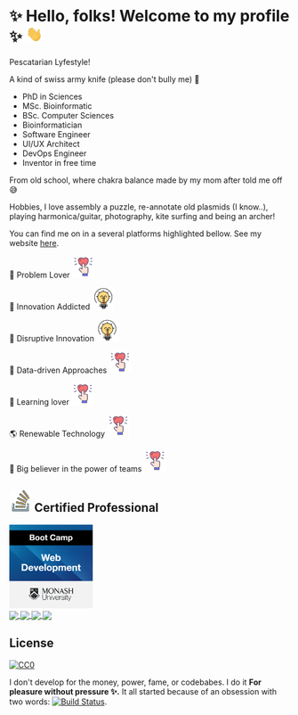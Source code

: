 <!-- More info, tips and tricks for making GitHub Profile README can be found in my article at https://towardsdatascience.com/build-a-stunning-readme-for-your-github-profile-9b80434fe5d7 --><img
<!--![start](assets/readme_header1.png) -->
# ✨ Hello, folks!  Welcome to my profile ✨ <img src="assets/wave.gif" width="30"/>

<!--[![forthebadge](https://forthebadge.com/images/badges/built-with-love.svg)](https://forthebadge.com) [![forthebadge](https://forthebadge.com/images/badges/gluten-free.svg)](https://forthebadge.com) [![forthebadge](https://forthebadge.com/images/badges/made-with-crayons.svg)](https://forthebadge.com)[![forthebadge](https://forthebadge.com/images/badges/60-percent-of-the-time-works-every-time.svg)](https://forthebadge.com)[![forthebadge](https://forthebadge.com/images/badges/built-with-science.svg)](https://forthebadge.com) [![forthebadge](https://forthebadge.com/images/badges/makes-people-smile.svg)](https://forthebadge.com)[![forthebadge](https://forthebadge.com/images/badges/mom-made-pizza-rolls.svg)](https://forthebadge.com)[![forthebadge](https://forthebadge.com/images/badges/powered-by-black-magic.svg)](https://forthebadge.com)[![forthebadge](https://forthebadge.com/images/badges/powered-by-overtime.svg)](https://forthebadge.com)[![forthebadge](https://forthebadge.com/images/badges/powered-by-oxygen.svg)](https://forthebadge.com)[![forthebadge](https://forthebadge.com/images/badges/you-didnt-ask-for-this.svg)](https://forthebadge.com)-->

<!--### ✨ My name is Louise Cerdeira ✨-->
<!--**I'm from Brazil**, living in secret place :-) -->

Pescatarian Lyfestyle!

A kind of swiss army knife (please don't bully me) 🦖

- PhD in Sciences
- MSc. Bioinformatic
- BSc. Computer Sciences
- Bioinformatician
- Software Engineer
- UI/UX Architect
- DevOps Engineer
- Inventor in free time

From old school, where chakra balance made by my mom after told me off :sweat_smile:

Hobbies, I love assembly a puzzle, re-annotate old plasmids (I know..), playing harmonica/guitar, photography, kite surfing and being an archer!

You can find me on in a several platforms highlighted bellow. See my website [here](https://lcerdeira.github.io/portfolio/).


🚀 Problem Lover <img src="assets/iconfinder_love-heart-romantic-marriage-18_4180551.svg" width="40"/>

🚀 Innovation Addicted <img src="assets/iconfinder_496_bulb_energy_idea_solution_4212938.svg" width="40"/>

:art: Disruptive Innovation <img src="assets/iconfinder_496_bulb_energy_idea_solution_4212938.svg" width="40"/>

🚀 Data-driven Approaches <img src="assets/iconfinder_love-heart-romantic-marriage-18_4180551.svg" width="40"/>

🚀 Learning lover <img src="assets/iconfinder_love-heart-romantic-marriage-18_4180551.svg" width="40"/>

:earth_americas: Renewable Technology <img src="assets/iconfinder_love-heart-romantic-marriage-18_4180551.svg" width="40"/>

:honey_pot: Big believer in the power of teams <img src="assets/iconfinder_love-heart-romantic-marriage-18_4180551.svg" width="40"/>

 
<!--## <img src="assets/iconfinder_496_bulb_energy_idea_solution_4212938.svg" width="40"/> Blog, Social Media, Photography & My podcast available in SoundClound/Spotify (Waiting for new updates)-->

<!-- ![](https://img.shields.io/badge/medium-%2312100E.svg?&style=for-the-badge&logo=medium&logoColor=white) -->
<!-- ![](https://img.shields.io/badge/youtube-%23FF0000.svg?&style=for-the-badge&logo=youtube&logoColor=white) -->
<!-- ![](https://img.shields.io/badge/spotify-%231ED760.svg?&style=for-the-badge&logo=spotify&logoColor=white) -->
<!-- ![](https://img.shields.io/badge/soundcloud-FF3300?logo=soundcloud&logoColor=white&style=for-the-badge) -->

<!-- - My Podcast "A popcorn called Wilson, listen to histories about my Bioinformatics  life in lockdown times" -->
<!-- - My Photography portfolio "Under the gaze of my balcony" -->
<!-- - My Blog "Naked and without covers" -->

## <img src="assets/iconfinder_logo_stackoverflow_Stack_overflow_6541614.svg" width="40"/> Certified Professional

<a href="https://www.credly.com/badges/af59680b-0cfc-4340-8413-760de73a7068/public_url">
  <img src="assets/web-development.png" width="150"/>
 </a>

<!--## <img src="assets/iconfinder_logo_stackoverflow_Stack_overflow_6541614.svg" width="40"/> Technologies & Tools-->

<!-- ![JAVASCRIPT](https://img.shields.io/badge/javascript-%23F7DF1E.svg?&style=for-the-badge&logo=javascript&logoColor=black)-->
<!--![PYTHON](https://img.shields.io/badge/python-%233776AB.svg?&style=for-the-badge&logo=python&logoColor=white)-->
<!--![PERL](https://img.shields.io/badge/perl-%2339457E.svg?&style=for-the-badge&logo=perl&logoColor=white)-->
<!--![R](https://img.shields.io/badge/r-%23276DC3.svg?&style=for-the-badge&logo=r&logoColor=white)-->
<!--![C++](https://img.shields.io/badge/c++%20-%2300599C.svg?&style=for-the-badge&logo=c%2B%2B&logoColor=white)-->
<!--![SHELL SCRIPT](https://img.shields.io/badge/shell_script%20-%23121011.svg?&style=for-the-badge&logo=gnu-bash&logoColor=white)-->
<!--![HTML5](https://img.shields.io/badge/html5%20-%23E34F26.svg?&style=for-the-badge&logo=html5&logoColor=white)-->
<!--![TYPESCRIPT](https://img.shields.io/badge/typescript%20-%23007ACC.svg?&style=for-the-badge&logo=typescript&logoColor=white)-->
<!--![KOTLIN](https://img.shields.io/badge/kotlin-%230095D5.svg?&style=for-the-badge&logo=kotlin&logoColor=white)-->
<!--![CSS3](https://img.shields.io/badge/css3%20-%231572B6.svg?&style=for-the-badge&logo=css3&logoColor=white)-->
<!--![SASS](https://img.shields.io/badge/sass%20-%23CC6699.svg?&style=for-the-badge&logo=sass&logoColor=white)-->
<!--![NODEJS](https://img.shields.io/badge/node.js%20-%2343853D.svg?&style=for-the-badge&logo=node.js&logoColor=white)-->
<!--![EXPRESS.JS](https://img.shields.io/badge/express.js%20-%23404d59.svg?&style=for-the-badge)-->
<!--![REACT](https://img.shields.io/badge/react%20-%2320232a.svg?&style=for-the-badge&logo=react&logoColor=%2361DAFB)-->
<!--![REDUX](https://img.shields.io/badge/redux%20-%23593d88.svg?&style=for-the-badge&logo=redux&logoColor=white)-->
<!--<!--![REACT ROUTER](https://img.shields.io/badge/react_router%20-CA4245.svg?&style=for-the-badge&logo=react-router&logoColor=white)-->
<!--![JQUERY](https://img.shields.io/badge/jquery%20-%230769AD.svg?&style=for-the-badge&logo=jquery&logoColor=white)-->
<!--![DJANGO](https://img.shields.io/badge/django%20-%23092E20.svg?&style=for-the-badge&logo=django&logoColor=white)-->
<!--![LARAVEL](https://img.shields.io/badge/laravel%20-%23FF2D20.svg?&style=for-the-badge&logo=laravel&logoColor=white)-->
<!--![FLASK](https://img.shields.io/badge/flask%20-%23000.svg?&style=for-the-badge&logo=flask&logoColor=white)-->
<!--![BOOTSTRAP](https://img.shields.io/badge/bootstrap%20-%23563D7C.svg?&style=for-the-badge&logo=bootstrap&logoColor=white)-->
<!--![VUEJS](https://img.shields.io/badge/vuejs%20-%2335495e.svg?&style=for-the-badge&logo=vue.js&logoColor=%234FC08D)-->
<!--![ANGULAR](https://img.shields.io/badge/angular%20-%23DD0031.svg?&style=for-the-badge&logo=angular&logoColor=white)-->
<!--![MATERIAL UI](https://img.shields.io/badge/material%20ui%20-%230081CB.svg?&style=for-the-badge&logo=material-ui&logoColor=white)-->
<!--![FLUTTER](https://img.shields.io/badge/Flutter%20-%2302569B.svg?&style=for-the-badge&logo=Flutter&logoColor=white)-->
<!--![MYSQL](https://img.shields.io/badge/mysql-%2300f.svg?&style=for-the-badge&logo=mysql&logoColor=white)-->
<!--![POSTGRES](https://img.shields.io/badge/postgres-%23316192.svg?&style=for-the-badge&logo=postgresql&logoColor=white)-->
<!--![MONGODB](https://img.shields.io/badge/MongoDB-%234ea94b.svg?&style=for-the-badge&logo=mongodb&logoColor=white)-->
<!--![HEROKU](https://img.shields.io/badge/heroku%20-430098.svg?&style=for-the-badge&logo=heroku&logoColor=white)-->
<!--![AMAZON AWS](https://img.shields.io/badge/Amazon%20AWS-%23232F3E?logo=amazon-aws&logoColor=white&style=for-the-badge)-->
<!--![GOOGLE CLOUD](https://img.shields.io/badge/Google%20Cloud-%234285F4?logo=google-cloud&logoColor=white&style=for-the-badge)-->


<!--## &#x1f4c8; GitHub Stats-->
<!--[![Louise's Github Stats](https://github-readme-stats.vercel.app/api?username=lcerdeira&count_private=true&show_icons=true&theme=radical)](https://github.com/lcerdeira/github-readme-stats)-->

<!--[![Top Langs](https://github-readme-stats.vercel.app/api/top-langs/?username=lcerdeira&count_private=true&show_icons=true&theme=radical&langs_count=12&layout=compact)](https://github.com/lcerdeira/github-readme-stats)-->
<br/>
<a href="https://github.com/zadyson/TyphiNET">
  <img align="center" src="https://github-readme-stats.vercel.app/api/pin/?username=zadyson&repo=TyphiNET" />
</a>
<a href="https://github.com/lcerdeira/Spyder">
  <img align="center" src="https://github-readme-stats.vercel.app/api/pin/?username=lcerdeira&repo=Spyder" />
</a>
<a href="https://github.com/kelwyres/Kleborate_viz">
  <img align="center" src="https://github-readme-stats.vercel.app/api/pin/?username=kelwyres&repo=Kleborate-viz" />
</a>
<a href="https://github.com/aidanfoo96/MINUUR">
  <img align="center" src="https://github-readme-stats.vercel.app/api/pin/?username=aidanfoo96&repo=MINUUR" />
</a>

## License

[![CC0](https://licensebuttons.net/p/zero/1.0/88x31.png)](https://creativecommons.org/publicdomain/zero/1.0/)

I don't develop for the money, power, fame, or codebabes. I do it **For pleasure without pressure ✨.** It all started because of an obsession with two words: [![Build Status](https://travis-ci.org/BraveUX/for-the-badge.svg)](https://travis-ci.org/BraveUX/for-the-badge). 


<!--[![forthebadge](https://forthebadge.com/images/badges/fuck-it-ship-it.svg)](https://forthebadge.com)
[![forthebadge](https://forthebadge.com/images/badges/no-ragrets.svg)](https://forthebadge.com)-->


<!-- links to social media icons -->

<!-- icons with padding -->


[1.1]: http://i.imgur.com/tXSoThF.png (twitter icon with padding)
[2.1]: http://i.imgur.com/0o48UoR.png (github icon with padding)

<!-- icons without padding -->

[1.2]: http://i.imgur.com/wWzX9uB.png (twitter icon without padding)
[2.2]: http://i.imgur.com/9I6NRUm.png (github icon without padding)
[3.2]: https://raw.githubusercontent.com/lcerdeira/lcerdeira/linkedin-3-16.png (LinkedIn icon without padding)


<!-- links to your social media accounts -->

[1]: https://twitter.com/lcerdeira
[2]: https://github.com/lcerdeira
[3]: https://www.linkedin.com/in/louisecerdeira


<!-- Resources MIT Lincense -->
<!-- Icons: https://simpleicons.org/ -->
<!-- GitHub Stats: https://github.com/anuraghazra/github-readme-stats -->
<!-- Emojis: https://emojipedia.org/emoji/ -->
<!-- HTML Emojis: https://www.fileformat.info/index.htm -->
<!-- Shields: https://shields.io/ -->
<!-- Awesome GitHub Profile README: https://github.com/abhisheknaiidu/awesome-github-profile-readme -->

